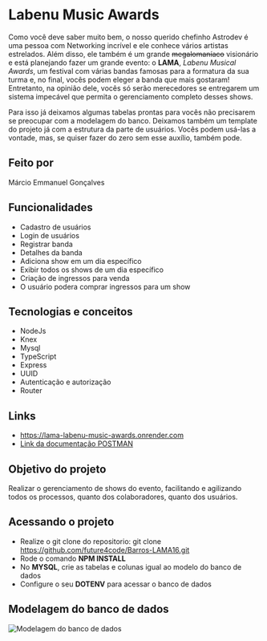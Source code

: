 # Labenu Music Awards
Como você deve saber muito bem, o nosso querido chefinho Astrodev é uma pessoa com Networking incrível e ele conhece vários artistas estrelados. Além disso, ele também é um grande ~~megalomaníaco~~ visionário e está planejando fazer um grande evento: o **LAMA**, *Labenu Musical Awards*, um festival  com várias bandas famosas para a formatura da sua turma e, no final, vocês podem eleger a banda que mais gostaram! Entretanto, na opinião dele, vocês só serão merecedores se entregarem um sistema impecável que permita o gerenciamento completo desses shows.

Para isso já deixamos algumas tabelas prontas para vocês não precisarem se preocupar com a modelagem do banco. Deixamos também um template do projeto já com a estrutura da parte de usuários. Vocês podem usá-las a vontade, mas, se quiser fazer do zero sem esse auxílio, também pode.


## Feito por

Márcio Emmanuel Gonçalves

## Funcionalidades
  
* Cadastro de usuários
* Login de usuários
* Registrar banda
* Detalhes da banda
* Adiciona show em um dia específico
* Exibir todos os shows de um dia específico
* Criação de ingressos para venda
* O usuário podera comprar ingressos para um show

## Tecnologias e conceitos

   * NodeJs
   * Knex
   * Mysql
   * TypeScript
   * Express
   * UUID
   * Autenticação e autorização
   * Router

## Links

* https://lama-labenu-music-awards.onrender.com
* [Link da documentação POSTMAN](https://documenter.getpostman.com/view/22376313/2s93Jxs2Mk)
 
## Objetivo do projeto

Realizar o gerenciamento de shows do evento, facilitando e agilizando todos os processos, quanto dos colaboradores, quanto dos usuários.

## Acessando o projeto

* Realize o git clone do repositorio: git clone https://github.com/future4code/Barros-LAMA16.git
* Rode o comando **NPM INSTALL**
* No **MYSQL**, crie as tabelas e colunas igual ao modelo do banco de dados
* Configure o seu **DOTENV** para acessar o banco de dados

## Modelagem do banco de dados

![Modelagem do banco de dados](https://i.ibb.co/kSJwCVy/Captura-de-Tela-2023-03-16-a-s-12-52-15.png)


